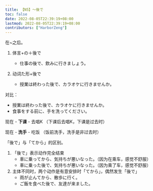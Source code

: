 ```yaml
---
title: 【N5】～後で
toc: false
date: 2022-08-05T22:39:19+08:00
lastmod: 2022-08-05T22:39:19+08:00
contributors: ["HarborZeng"]
---
```


在\~之后。

1. 体言+の＋後で

   - 仕事の後で、飲みに行きましょう。

2. 动词た形+後で

   - 授業は終わった後で、カラオケに行きませんか。

 对比：

 - 授業は終わった後で、カラオケに行きませんか。
 - 食事をする前に、手を洗ってください。

 现在 - **下课** - 去唱K （下课后去唱K，下课是过去时）

 现在 - **洗手** - 吃饭 （饭前洗手，洗手是非过去时）

「後で」与「てから」的区别。

1. 「後で」表示动作完全结束
   - 車に乗ってから、気持ちが悪いなった。（因为在乘车，感觉不舒服）
   - 車に乗った後で、気持ちが悪いなった。（因为乘了车，感觉不舒服）
2. 主体不同时，两个动作是有意安排时「てから」，偶然发生「後で」
   - 雨が止んてから、散歩に行く。
   - ご飯を食べた後で、友達が来ました。

